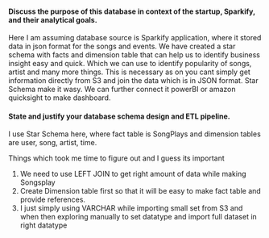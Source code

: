 #### Discuss the purpose of this database in context of the startup, Sparkify, and their analytical goals.

Here I am assuming database source is Sparkify application, where it stored data in json format for the songs and events. We have created a star schema with facts and dimension table that can help us to identify business insight easy and quick. Which we can use to identify popularity of songs, artist and many more things. This is necessary as on you cant simply get information directly from S3 and join the data which is in JSON format. Star Schema make it wasy. We can further connect it powerBI or amazon quicksight to make dashboard. 


#### State and justify your database schema design and ETL pipeline.
I use Star Schema here, where fact table is SongPlays and dimension tables are user, song, artist, time.

Things which took me time to figure out and I guess its important
1. We need to use LEFT JOIN to get right amount of data while making Songsplay
2. Create Dimension table first so that it will be easy to make fact table and provide references. 
3. I just simply using VARCHAR while importing small set from S3 and when then exploring manually to set datatype and import full dataset in right datatype
